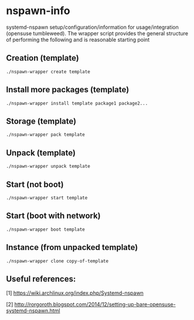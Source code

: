 # nspawn-info
systemd-nspawn setup/configuration/information for usage/integration (opensuse tumbleweed). The wrapper 
script provides the general structure of performing the following and is reasonable starting point

## Creation (template)
```text
./nspawn-wrapper create template
```

## Install more packages (template)
```text
./nspawn-wrapper install template package1 package2...
```

## Storage (template)
```text
./nspawn-wrapper pack template
```

## Unpack (template)
```text
./nspawn-wrapper unpack template
```

## Start (not boot)
```text'
./nspawn-wrapper start template
```


## Start (boot with network)
```text
./nspawn-wrapper boot template
```

## Instance (from unpacked template)
```text
./nspawn-wrapper clone copy-of-template
```

## Useful references:
[1] https://wiki.archlinux.org/index.php/Systemd-nspawn

[2] http://rorgoroth.blogspot.com/2014/12/setting-up-bare-opensuse-systemd-nspawn.html
